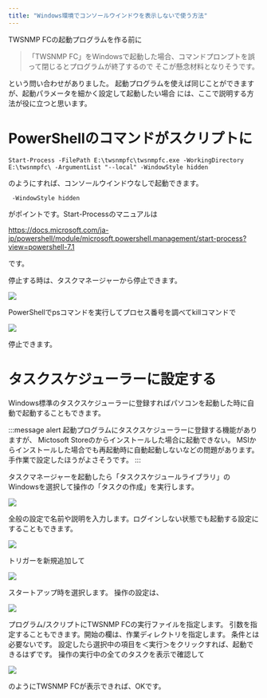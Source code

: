 ```yaml
---
title: "Windows環境でコンソールウインドウを表示しないで使う方法"
---
```



TWSNMP FCの起動プログラムを作る前に

>「TWSNMP FC」をWindowsで起動した場合、コマンドプロンプトを誤って閉じるとプログラムが終了するので
> そこが懸念材料となりそうです。

という問い合わせがありました。
起動プログラムを使えば同じことができますが、起動パラメータを細かく設定して起動したい場合
には、ここで説明する方法が役に立つと思います。



# PowerShellのコマンドがスクリプトに

```
Start-Process -FilePath E:\twsnmpfc\twsnmpfc.exe -WorkingDirectory E:\twsnmpfc\ -ArgumentList "--local" -WindowStyle hidden
```

のようにすれば、コンソールウインドウなしで起動できます。

```
 -WindowStyle hidden
```

がポイントです。Start-Processのマニュアルは

https://docs.microsoft.com/ja-jp/powershell/module/microsoft.powershell.management/start-process?view=powershell-7.1

です。

停止する時は、タスクマネージャーから停止できます。

![](/images/books/twsnmpfc-manual/picture_pc_e7a2174793b39104183138ab849f34ec.png)

PowerShellでpsコマンドを実行してプロセス番号を調べてkillコマンドで

![](/images/books/twsnmpfc-manual/picture_pc_d07da31019ec1fa6aaca7019b78070a1.png)

停止できます。

# タスクスケジューラーに設定する

Windows標準のタスクスケジューラーに登録すればパソコンを起動した時に自動で起動することもできます。

:::message alert
起動プログラムにタスクスケジューラーに登録する機能がありますが、
Mictosoft Storeのからインストールした場合に起動できない。
MSIからインストールした場合でも再起動時に自動起動しないなどの問題があります。
手作業で設定したほうがよさそうです。
:::

タスクマネージャーを起動したら「タスクスケジュールライブラリ」のWindowsを選択して操作の「タスクの作成」を実行します。

![](/images/books/twsnmpfc-manual/picture_pc_86499e4e4dd8d476a3d7f2b15e410942.png)

全般の設定で名前や説明を入力します。ログインしない状態でも起動する設定にすることもできます。

![](/images/books/twsnmpfc-manual/picture_pc_ee330c2ea7ff8201668e72897812ccb5.png)

トリガーを新規追加して

![](/images/books/twsnmpfc-manual/picture_pc_849a9ab149959d17783e17d4bbae3a08.png)

スタートアップ時を選択します。
操作の設定は、

![](/images/books/twsnmpfc-manual/picture_pc_64a37e9d1f506c64d39c2c444a1ece47.png)

プログラム/スクリプトにTWSNMP FCの実行ファイルを指定します。
引数を指定することもできます。開始の欄は、作業ディレクトリを指定します。
条件とは必要ないです。
設定したら選択中の項目を＜実行＞をクリックすれば、起動できるはずです。
操作の実行中の全てのタスクを表示で確認して

![](/images/books/twsnmpfc-manual/picture_pc_431fdfb4d9d04fd03213872684fe6596.png)

のようにTWSNMP FCが表示できれば、OKです。


